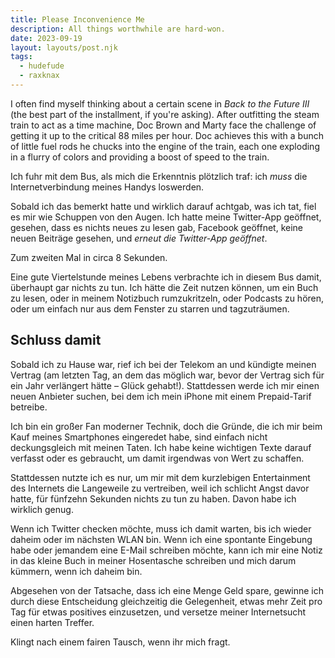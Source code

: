 ```yaml
---
title: Please Inconvenience Me
description: All things worthwhile are hard-won.
date: 2023-09-19
layout: layouts/post.njk
tags:
  - hudefude
  - raxknax
---
```


I often find myself thinking about a certain scene in _Back to the Future III_ (the best part of the installment, if you're asking). After outfitting the steam train to act as a time machine, Doc Brown and Marty face the challenge of getting it up to the critical 88 miles per hour. Doc achieves this with a bunch of little fuel rods he chucks into the engine of the train, each one exploding in a flurry of colors and providing a boost of speed to the train.

Ich fuhr mit dem Bus, als mich die Erkenntnis plötzlich traf: ich _muss_ die Internetverbindung meines Handys loswerden.

Sobald ich das bemerkt hatte und wirklich darauf achtgab, was ich tat, fiel es mir wie Schuppen von den Augen. Ich hatte meine Twitter-App geöffnet, gesehen, dass es nichts neues zu lesen gab, Facebook geöffnet, keine neuen Beiträge gesehen, und _erneut die Twitter-App geöffnet_.

Zum zweiten Mal in circa 8 Sekunden.

Eine gute Viertelstunde meines Lebens verbrachte ich in diesem Bus damit, überhaupt gar nichts zu tun. Ich hätte die Zeit nutzen können, um ein Buch zu lesen, oder in meinem Notizbuch rumzukritzeln, oder Podcasts zu hören, oder um einfach nur aus dem Fenster zu starren und tagzuträumen.

## Schluss damit

Sobald ich zu Hause war, rief ich bei der Telekom an und kündigte meinen Vertrag (am letzten Tag, an dem das möglich war, bevor der Vertrag sich für ein Jahr verlängert hätte – Glück gehabt!). Stattdessen werde ich mir einen neuen Anbieter suchen, bei dem ich mein iPhone mit einem Prepaid-Tarif betreibe.

Ich bin ein großer Fan moderner Technik, doch die Gründe, die ich mir beim Kauf meines Smartphones eingeredet habe, sind einfach nicht deckungsgleich mit meinen Taten. Ich habe keine wichtigen Texte darauf verfasst oder es gebraucht, um damit irgendwas von Wert zu schaffen.

Stattdessen nutzte ich es nur, um mir mit dem kurzlebigen Entertainment des Internets die Langeweile zu vertreiben, weil ich schlicht Angst davor hatte, für fünfzehn Sekunden nichts zu tun zu haben. Davon habe ich wirklich genug.

Wenn ich Twitter checken möchte, muss ich damit warten, bis ich wieder daheim oder im nächsten WLAN bin. Wenn ich eine spontante Eingebung habe oder jemandem eine E-Mail schreiben möchte, kann ich mir eine Notiz in das kleine Buch in meiner Hosentasche schreiben und mich darum kümmern, wenn ich daheim bin.

Abgesehen von der Tatsache, dass ich eine Menge Geld spare, gewinne ich durch diese Entscheidung gleichzeitig die Gelegenheit, etwas mehr Zeit pro Tag für etwas positives einzusetzen, und versetze meiner Internetsucht einen harten Treffer.

Klingt nach einem fairen Tausch, wenn ihr mich fragt.
